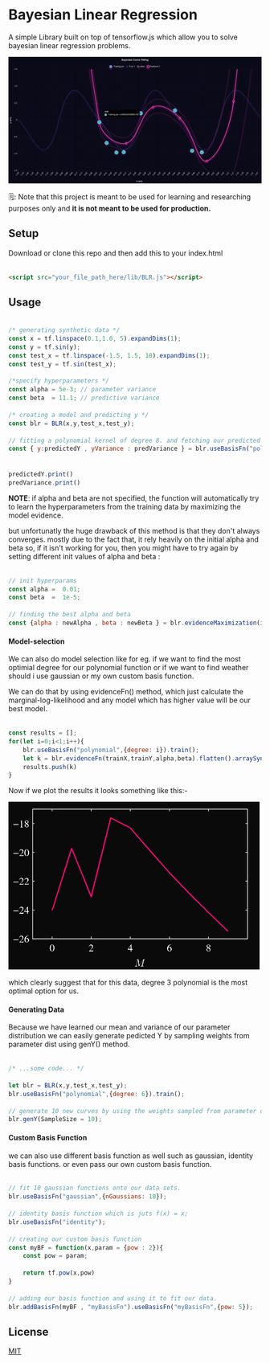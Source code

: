 # Bayesian Linear Regression

A simple Library built on top of tensorflow.js which allow you to solve bayesian linear regression problems.

<div style="text-align: center">
    <img src="assets/darkBLR.png" width="800px"/>
</div>

🗒: Note that this project is meant to be used for learning and researching purposes only and **it is not meant to be used for production.**

## Setup

Download or clone this repo and then add this to your index.html

```html

<script src="your_file_path_here/lib/BLR.js"></script>
```


## Usage

```javascript

/* generating synthetic data */
const x = tf.linspace(0.1,1.0, 5).expandDims(1); 
const y = tf.sin(y);
const test_x = tf.linspace(-1.5, 1.5, 10).expandDims(1);
const test_y = tf.sin(test_x);

/*specify hyperparameters */
const alpha = 5e-3; // parameter variance
const beta  = 11.1; // predictive variance 

/* creating a model and predicting y */
const blr = BLR(x,y,test_x,test_y);

// fitting a polynomial kernel of degree 8. and fetching our predicted y'es.
const { y:predictedY , yVariance : predVariance } = blr.useBasisFn("polynomial",{degree: 8}).train(alpha,beta).test();


predictedY.print() 
predVariance.print()

```

**NOTE**: if alpha and beta are not specified, the function will automatically try to learn the hyperparameters from the training data by maximizing the model evidence.

but unfortunatly the huge drawback of this method is that they don't always converges. mostly due to the fact that, it rely heavily on the initial alpha and beta so, if it isn't working for you, then you might have to try again by setting different init values of alpha and beta :

```javascript

// init hyperparams
const alpha =  0.01;
const beta  =  1e-5;

// finding the best alpha and beta 
const {alpha : newAlpha , beta : newBeta } = blr.evidenceMaximization(initAlpha = alpha,initBeta = beta);
```

#### Model-selection

We can also do model selection like for eg. if we want to find the most optimial degree for our polynomial function or if we want to find weather should i use gaussian or my own custom basis function.

We can do that by using evidenceFn() method, which just calculate the marginal-log-likelihood and any model which has higher value will be our best model.

```javascript

const results = [];
for(let i=0;i<1;i++){
    blr.useBasisFn("polynomial",{degree: i}).train();
    let k = blr.evidenceFn(trainX,trainY,alpha,beta).flatten().arraySync();
    results.push(k)
}

```

Now if we plot the results it looks something like this:-

<img src="assets/plot.png" width="500px"/>

which clearly suggest that for this data, degree 3 polynomial is the most optimal option for us.

#### Generating Data

Because we have learned our mean and variance of our parameter distribution we can easily generate pedicted Y by sampling weights from parameter dist using genY() method.

```javascript

/* ...some code... */

let blr = BLR(x,y,test_x,test_y);
blr.useBasisFn("polynomial",{degree: 6}).train();

// generate 10 new curves by using the weights sampled from parameter distribution.
blr.genY(SampleSize = 10);

```

#### Custom Basis Function

we can also use different basis function as well such as 
gaussian, identity basis functions. or even pass our own custom basis function.

```javascript

// fit 10 gaussian functions onto our data sets. 
blr.useBasisFn("gaussian",{nGaussians: 10});

// identity basis function which is juts f(x) = x;
blr.useBasisFn("identity");

// creating our custom basis function
const myBF = function(x,param = {pow : 2}){
    const pow = param;

    return tf.pow(x,pow)
}

// adding our basis function and using it to fit our data.
blr.addBasisFn(myBF , "myBasisFn").useBasisFn("myBasisFn",{pow: 5});

```
## License
[MIT](https://choosealicense.com/licenses/mit/)
